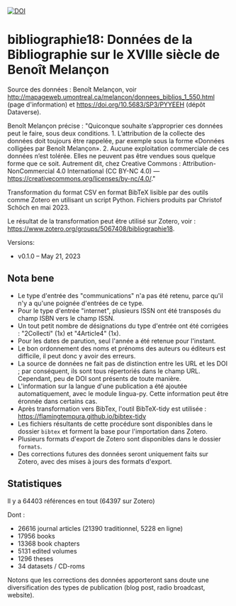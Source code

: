 [![DOI](https://zenodo.org/badge/643157716.svg)](https://zenodo.org/badge/latestdoi/643157716)

# bibliographie18: Données de la Bibliographie sur le XVIIIe siècle de Benoît Melançon

Source des données : Benoît Melançon, voir http://mapageweb.umontreal.ca/melancon/donnees_biblios_1_550.html (page d'information) et https://doi.org/10.5683/SP3/PYYEEH (dépôt Dataverse). 

Benoît Melançon précise : "Quiconque souhaite s’approprier ces données peut le faire, sous deux conditions. 1. L’attribution de la collecte des données doit toujours être rappelée, par exemple sous la forme «Données colligées par Benoît Melançon». 2. Aucune exploitation commerciale de ces données n’est tolérée. Elles ne peuvent pas être vendues sous quelque forme que ce soit. Autrement dit, chez Creative Commons : Attribution-NonCommercial 4.0 International (CC BY-NC 4.0) — https://creativecommons.org/licenses/by-nc/4.0/." 

Transformation du format CSV en format BibTeX lisible par des outils comme Zotero en utilisant un script Python. Fichiers produits par Christof Schöch en mai 2023. 

Le résultat de la transformation peut être utilisé sur Zotero, voir : https://www.zotero.org/groups/5067408/bibliographie18. 

Versions: 

- v0.1.0 – May 21, 2023

## Nota bene 

* Le type d'entrée des "communications" n'a pas été retenu, parce qu'il n'y a qu'une poignée d'entrées de ce type. 
* Pour le type d'entrée "internet", plusieurs ISSN ont été transposés du champ ISBN vers le champ ISSN. 
* Un tout petit nombre de désignations du type d'entrée ont été corrigées : "2Collecti" (1x) et "4Article4" (1x). 
* Pour les dates de parution, seul l'année a été retenue pour l'instant. 
* Le bon ordonnement des noms et prénoms des auteurs ou éditeurs est difficile, il peut donc y avoir des erreurs. 
* La source de données ne fait pas de distinction entre les URL et les DOI ; par conséquent, ils sont tous répertoriés dans le champ URL. Cependant, peu de DOI sont présents de toute manière. 
* L'information sur la langue d'une publication a été ajoutée automatiquement, avec le module lingua-py. Cette information peut être éronnée dans certains cas. 
* Après transformation vers BibTex, l'outil BibTeX-tidy est utilisée : https://flamingtempura.github.io/bibtex-tidy 
* Les fichiers résultants de cette procédure sont disponibles dans le dossier `bibtex` et forment la base pour l'importation dans Zotero. 
* Plusieurs formats d'export de Zotero sont disponibles dans le dossier `formats`. 
* Des corrections futures des données seront uniquement faits sur Zotero, avec des mises à jours des formats d'export. 

## Statistiques 

Il y a 64403 références en tout (64397 sur Zotero)

Dont : 
- 26616 journal articles (21390 traditionnel, 5228 en ligne)
- 17956 books
- 13368 book chapters
- 5131 edited volumes
- 1296 theses
- 34 datasets / CD-roms

Notons que les corrections des données apporteront sans doute une diversification des types de publication (blog post, radio broadcast, website). 

